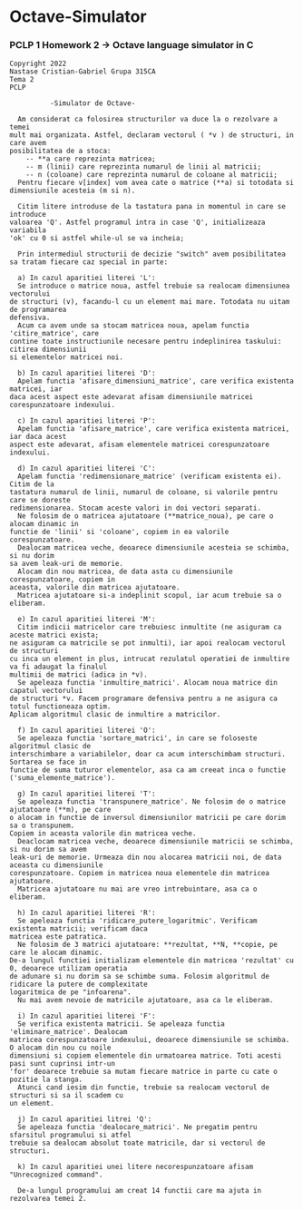 # Octave-Simulator
### PCLP 1 Homework 2 -> Octave language simulator in C

    Copyright 2022
    Nastase Cristian-Gabriel Grupa 315CA
    Tema 2
    PCLP

              -Simulator de Octave-

      Am considerat ca folosirea structurilor va duce la o rezolvare a temei
    mult mai organizata. Astfel, declaram vectorul ( *v ) de structuri, in care avem
    posibilitatea de a stoca:
        -- **a care reprezinta matricea;
        -- m (linii) care reprezinta numarul de linii al matricii;
        -- n (coloane) care reprezinta numarul de coloane al matricii;
      Pentru fiecare v[index] vom avea cate o matrice (**a) si totodata si
    dimensiunile acesteia (m si n).

      Citim litere introduse de la tastatura pana in momentul in care se introduce
    valoarea 'Q'. Astfel programul intra in case 'Q', initializeaza variabila
    'ok' cu 0 si astfel while-ul se va incheia;

      Prin intermediul structurii de decizie "switch" avem posibilitatea
    sa tratam fiecare caz special in parte:

      a) In cazul aparitiei literei 'L':
      Se introduce o matrice noua, astfel trebuie sa realocam dimensiunea vectorului
    de structuri (v), facandu-l cu un element mai mare. Totodata nu uitam de programarea
    defensiva.
      Acum ca avem unde sa stocam matricea noua, apelam functia 'citire_matrice', care
    contine toate instructiunile necesare pentru indeplinirea taskului: citirea dimensiunii
    si elementelor matricei noi.

      b) In cazul aparitiei literei 'D':
      Apelam functia 'afisare_dimensiuni_matrice', care verifica existenta matricei, iar
    daca acest aspect este adevarat afisam dimensiunile matricei corespunzatoare indexului.

      c) In cazul aparitiei literei 'P':
      Apelam functia 'afisare_matrice', care verifica existenta matricei, iar daca acest
    aspect este adevarat, afisam elementele matricei corespunzatoare indexului.

      d) In cazul aparitiei literei 'C':
      Apelam functia 'redimensionare_matrice' (verificam existenta ei). Citim de la
    tastatura numarul de linii, numarul de coloane, si valorile pentru care se doreste
    redimensionarea. Stocam aceste valori in doi vectori separati.
      Ne folosim de o matricea ajutatoare (**matrice_noua), pe care o alocam dinamic in
    functie de 'linii' si 'coloane', copiem in ea valorile corespunzatoare.
      Dealocam matricea veche, deoarece dimensiunile acesteia se schimba, si nu dorim
    sa avem leak-uri de memorie.
      Alocam din nou matricea, de data asta cu dimensiunile corespunzatoare, copiem in
    aceasta, valorile din matricea ajutatoare.
      Matricea ajutatoare si-a indeplinit scopul, iar acum trebuie sa o eliberam.

      e) In cazul aparitiei literei 'M':
      Citim indicii matricelor care trebuiesc inmultite (ne asiguram ca aceste matrici exista;
    ne asiguram ca matricile se pot inmulti), iar apoi realocam vectorul de structuri
    cu inca un element in plus, intrucat rezulatul operatiei de inmultire va fi adaugat la finalul
    multimii de matrici (adica in *v).
      Se apeleaza functia 'inmultire_matrici'. Alocam noua matrice din capatul vectorului
    de structuri *v. Facem programare defensiva pentru a ne asigura ca totul functioneaza optim.
    Aplicam algoritmul clasic de inmultire a matricilor.

      f) In cazul aparitiei literei 'O':
      Se apeleaza functia 'sortare_matrici', in care se foloseste algoritmul clasic de
    interschimbare a variabilelor, doar ca acum interschimbam structuri. Sortarea se face in
    functie de suma tuturor elementelor, asa ca am creeat inca o functie ('suma_elemente_matrice').

      g) In cazul aparitiei literei 'T':
      Se apeleaza functia 'transpunere_matrice'. Ne folosim de o matrice ajutatoare (**m), pe care
    o alocam in functie de inversul dimensiunilor matricii pe care dorim sa o transpunem.
    Copiem in aceasta valorile din matricea veche.
      Deaclocam matricea veche, deoarece dimensiunile matricii se schimba, si nu dorim sa avem
    leak-uri de memorie. Urmeaza din nou alocarea matricii noi, de data aceasta cu dimensiunile
    corespunzatoare. Copiem in matricea noua elementele din matricea ajutatoare.
      Matricea ajutatoare nu mai are vreo intrebuintare, asa ca o eliberam.

      h) In cazul aparitiei literei 'R':
      Se apeleaza functia 'ridicare_putere_logaritmic'. Verificam existenta matricii; verificam daca
    matricea este patratica.
      Ne folosim de 3 matrici ajutatoare: **rezultat, **N, **copie, pe care le alocam dinamic.
    De-a lungul functiei initializam elementele din matricea 'rezultat' cu 0, deoarece utilizam operatia
    de adunare si nu dorim sa se schimbe suma. Folosim algoritmul de ridicare la putere de complexitate
    logaritmica de pe "infoarena".
      Nu mai avem nevoie de matricile ajutatoare, asa ca le eliberam.

      i) In cazul aparitiei literei 'F':
      Se verifica existenta matricii. Se apeleaza functia 'eliminare_matrice'. Dealocam
    matricea corespunzatoare indexului, deoarece dimensiunile se schimba. O alocam din nou cu noile
    dimensiuni si copiem elementele din urmatoarea matrice. Toti acesti pasi sunt cuprinsi intr-un
    'for' deoarece trebuie sa mutam fiecare matrice in parte cu cate o pozitie la stanga.
      Atunci cand iesim din functie, trebuie sa realocam vectorul de structuri si sa il scadem cu
    un element.

      j) In cazul aparitiei litrei 'Q':
      Se apeleaza functia 'dealocare_matrici'. Ne pregatim pentru sfarsitul programului si atfel
    trebuie sa dealocam absolut toate matricile, dar si vectorul de structuri.

      k) In cazul aparitiei unei litere necorespunzatoare afisam "Unrecognized command".

      De-a lungul programului am creat 14 functii care ma ajuta in rezolvarea temei 2.
